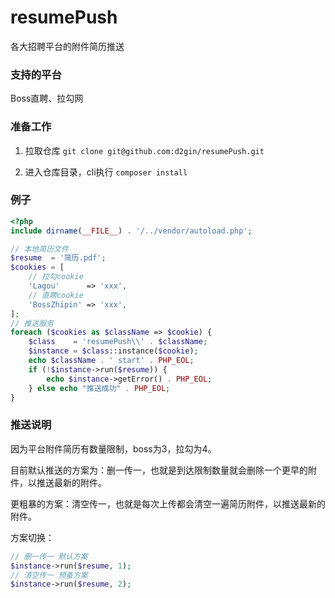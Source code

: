 # resumePush
各大招聘平台的附件简历推送

### 支持的平台

Boss直聘、拉勾网

### 准备工作

1. 拉取仓库 `git clone git@github.com:d2gin/resumePush.git`

2. 进入仓库目录，cli执行 `composer install`

### 例子

```php
<?php
include dirname(__FILE__) . '/../vendor/autoload.php';

// 本地简历文件
$resume  = '简历.pdf';
$cookies = [
    // 拉勾cookie
    'Lagou'      => 'xxx',
    // 直聘cookie
    'BossZhipin' => 'xxx',
];
// 推送服务
foreach ($cookies as $className => $cookie) {
    $class    = 'resumePush\\' . $className;
    $instance = $class::instance($cookie);
    echo $className . ' start' . PHP_EOL;
    if (!$instance->run($resume)) {
        echo $instance->getError() . PHP_EOL;
    } else echo "推送成功" . PHP_EOL;
}
```

### 推送说明

因为平台附件简历有数量限制，boss为3，拉勾为4。

目前默认推送的方案为：删一传一，也就是到达限制数量就会删除一个更早的附件，以推送最新的附件。

更粗暴的方案：清空传一，也就是每次上传都会清空一遍简历附件，以推送最新的附件。

方案切换：

```php
// 删一传一 默认方案
$instance->run($resume, 1);
// 清空传一 预备方案
$instance->run($resume, 2);
```

